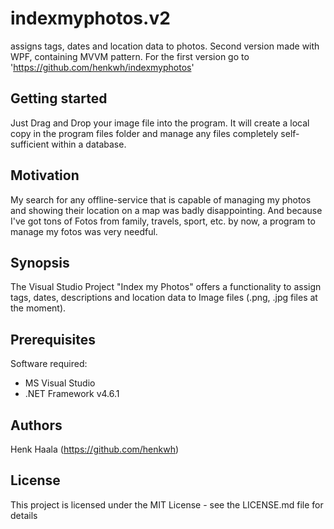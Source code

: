 # indexmyphotos.v2
assigns tags, dates and location data to photos. Second version made with WPF, containing MVVM pattern.
For the first version go to 'https://github.com/henkwh/indexmyphotos'

## Getting started

Just Drag and Drop your image file into the program. It will create a local copy in the program files folder and manage any files completely self-sufficient within a database.

## Motivation

My search for any offline-service that is capable of managing my photos and showing their location on a map was badly disappointing.
And because I've got tons of Fotos from family, travels, sport, etc. by now, a program to manage my fotos was very needful.

## Synopsis

The Visual Studio Project "Index my Photos" offers a functionality to assign tags, dates, descriptions and location data to Image files (.png, .jpg files at the moment).<br/>

## Prerequisites

Software required:
- MS Visual Studio
- .NET Framework v4.6.1

## Authors

Henk Haala (https://github.com/henkwh)

## License

This project is licensed under the MIT License - see the LICENSE.md file for details